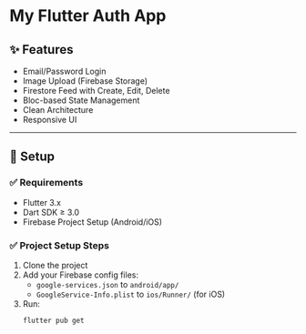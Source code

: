 # My Flutter Auth App

## ✨ Features
- Email/Password Login
- Image Upload (Firebase Storage)
- Firestore Feed with Create, Edit, Delete
- Bloc-based State Management
- Clean Architecture
- Responsive UI

---

## 🚀 Setup

### ✅ Requirements
- Flutter 3.x
- Dart SDK ≥ 3.0
- Firebase Project Setup (Android/iOS)

### ✅ Project Setup Steps
1. Clone the project
2. Add your Firebase config files:
   - `google-services.json` to `android/app/`
   - `GoogleService-Info.plist` to `ios/Runner/` (for iOS)
3. Run:
   ```bash
   flutter pub get
